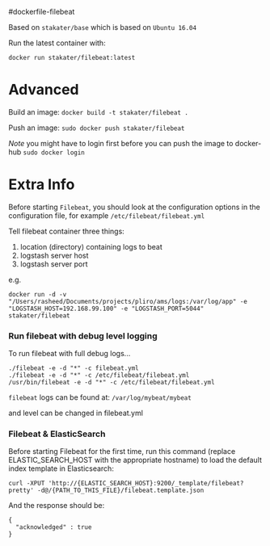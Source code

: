 #dockerfile-filebeat

Based on `stakater/base` which is based on `Ubuntu 16.04`

Run the latest container with:

`docker run stakater/filebeat:latest`

# Advanced

Build an image:
`docker build -t stakater/filebeat .`

Push an image:
`sudo docker push stakater/filebeat`

_Note_ you might have to login first before you can push the image to docker-hub `sudo docker login`

# Extra Info

Before starting `Filebeat`, you should look at the configuration options in the configuration file, for example `/etc/filebeat/filebeat.yml`

Tell filebeat container three things:

1. location (directory) containing logs to beat
2. logstash server host
3. logstash server port

e.g.

`docker run -d -v "/Users/rasheed/Documents/projects/pliro/ams/logs:/var/log/app" -e "LOGSTASH_HOST=192.168.99.100" -e "LOGSTASH_PORT=5044" stakater/filebeat`

### Run filebeat with debug level logging

To run filebeat with full debug logs...

```
./filebeat -e -d "*" -c filebeat.yml
./filebeat -e -d "*" -c /etc/filebeat/filebeat.yml
/usr/bin/filebeat -e -d "*" -c /etc/filebeat/filebeat.yml
```

`filebeat` logs can be found at: `/var/log/mybeat/mybeat`

and level can be changed in filebeat.yml

### Filebeat & ElasticSearch

Before starting Filebeat for the first time, run this command (replace ELASTIC_SEARCH_HOST with the appropriate hostname) to load the default index template in Elasticsearch:

```
curl -XPUT 'http://{ELASTIC_SEARCH_HOST}:9200/_template/filebeat?pretty' -d@/{PATH_TO_THIS_FILE}/filebeat.template.json
```

And the response should be:

```
{
  "acknowledged" : true
}
```
